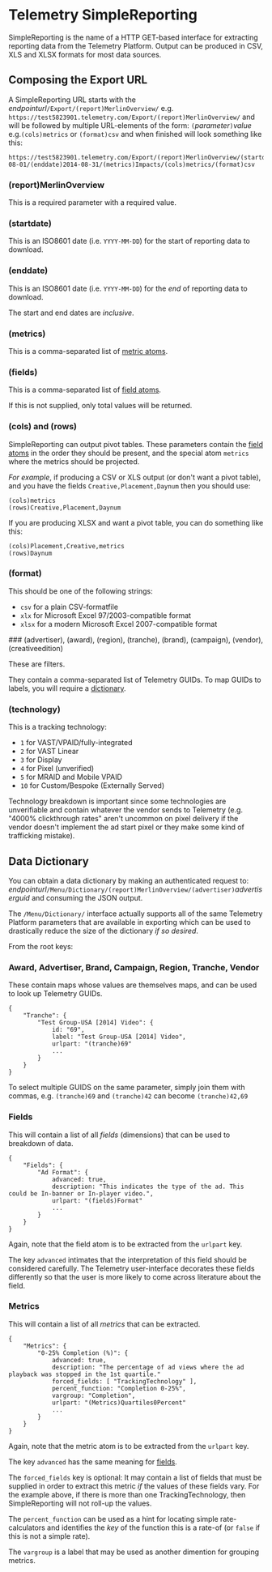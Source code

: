 Telemetry SimpleReporting
=========================

SimpleReporting is the name of a HTTP GET-based interface for extracting reporting
data from the Telemetry Platform. Output can be produced in CSV, XLS and XLSX formats
for most data sources.

## Composing the Export URL

A SimpleReporting URL starts with the *endpointurl*`/Export/(report)MerlinOverview/` e.g. `https://test5823901.telemetry.com/Export/(report)MerlinOverview/` and will be followed by multiple URL-elements of the form: `(`*parameter*`)`*value* e.g.`(cols)metrics` or `(format)csv` and when finished will look something like this:

    https://test5823901.telemetry.com/Export/(report)MerlinOverview/(startdate)2014-08-01/(enddate)2014-08-31/(metrics)Impacts/(cols)metrics/(format)csv

### (report)MerlinOverview

This is a required parameter with a required value.

### (startdate)

This is an ISO8601 date (i.e. `YYYY-MM-DD`) for the start of reporting data to download.

### (enddate)

This is an ISO8601 date (i.e. `YYYY-MM-DD`) for the *end* of reporting data to download.

The start and end dates are *inclusive*.

### (metrics)

This is a comma-separated list of [metric atoms](#Metrics).

### (fields)

This is a comma-separated list of [field atoms](#Fields).

If this is not supplied, only total values will be returned.

### (cols) and (rows)

SimpleReporting can output pivot tables. These parameters contain the [field atoms](#Fields) in the order they should be present, and the special atom `metrics` where the metrics should be projected.

*For example*, if producing a CSV or XLS output (or don't want a pivot table), and you have the fields `Creative,Placement,Daynum` then you should use:

    (cols)metrics
    (rows)Creative,Placement,Daynum

If you are producing XLSX and want a pivot table, you can do something like this:

    (cols)Placement,Creative,metrics
    (rows)Daynum

### (format)

This should be one of the following strings:

* `csv` for a plain CSV-formatfile
* `xlx` for Microsoft Excel 97/2003-compatible format
* `xlsx` for a modern Microsoft Excel 2007-compatible format


### (advertiser), (award), (region), (tranche), (brand), (campaign), (vendor), (creativeedition)

These are filters.

They contain a comma-separated list of Telemetry GUIDs. To map GUIDs to labels,
you will require a [dictionary](#Data_Dictionary).

### (technology)

This is a tracking technology:

* `1` for VAST/VPAID/fully-integrated
* `2` for VAST Linear
* `3` for Display
* `4` for Pixel (unverified)
* `5` for MRAID and Mobile VPAID
* `10` for Custom/Bespoke (Externally Served)

Technology breakdown is important since some technologies are unverifiable
and contain whatever the vendor sends to Telemetry (e.g. "4000% clickthrough rates" aren't
uncommon on pixel delivery if the vendor doesn't implement the ad start pixel or they make some kind of trafficking mistake).

## Data Dictionary

You can obtain a data dictionary by making an authenticated request to: *endpointurl*`/Menu/Dictionary/(report)MerlinOverview/(advertiser)`*advertiserguid* and consuming the JSON output.

The `/Menu/Dictionary/` interface actually supports all of the same Telemetry Platform parameters that are available in exporting which can be used to
drastically reduce the size of the dictionary *if so desired*.

From the root keys:

### Award, Advertiser, Brand, Campaign, Region, Tranche, Vendor

These contain maps whose values are themselves maps, and can be used to look up Telemetry GUIDs.

    {
        "Tranche": {
            "Test Group-USA [2014] Video": {
                id: "69",
                label: "Test Group-USA [2014] Video",
                urlpart: "(tranche)69"
                ...
            }
        }
    }

To select multiple GUIDS on the same parameter, simply join them with commas, e.g. `(tranche)69` and `(tranche)42` can become `(tranche)42,69`

### Fields

This will contain a list of all *fields* (dimensions) that can be used to breakdown of data.

    {
        "Fields": {
            "Ad Format": {
                advanced: true,
                description: "This indicates the type of the ad. This could be In-banner or In-player video.",
                urlpart: "(fields)Format"
                ...
            }
        }
    }

Again, note that the field atom is to be extracted from the `urlpart` key.  

The key `advanced` intimates that the interpretation of this field should be considered carefully. The Telemetry user-interface
decorates these fields differently so that the user is more likely to come across literature about the field.

### Metrics

This will contain a list of all *metrics* that can be extracted.

    {
        "Metrics": {
            "0-25% Completion (%)": {
                advanced: true,
                description: "The percentage of ad views where the ad playback was stopped in the 1st quartile."
                forced_fields: [ "TrackingTechnology" ],
                percent_function: "Completion 0-25%",
                vargroup: "Completion",
                urlpart: "(Metrics)Quartiles0Percent"
                ...
            }
        }
    }

Again, note that the metric atom is to be extracted from the `urlpart` key.  

The key `advanced` has the same meaning for [fields](#Fields).

The `forced_fields` key is optional: It may contain a list of fields that must be supplied in order to extract this metric *if*
the values of these fields vary. For the example above, if there is more than one TrackingTechnology, then SimpleReporting will not
roll-up the values.

The `percent_function` can be used as a hint for locating simple rate-calculators and identifies the *key* of the function this is
a rate-of (or `false` if this is not a simple rate).

The `vargroup` is a label that may be used as another dimention for grouping metrics.


